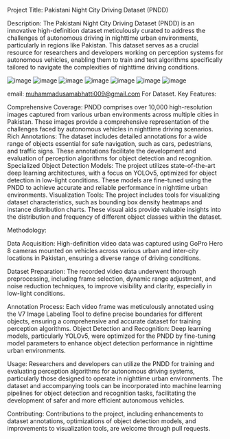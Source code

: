 Project Title: Pakistani Night City Driving Dataset (PNDD)

Description:
The Pakistani Night City Driving Dataset (PNDD) is an innovative high-definition dataset meticulously curated to address the challenges of autonomous driving in nighttime urban environments, particularly in regions like Pakistan. This dataset serves as a crucial resource for researchers and developers working on perception systems for autonomous vehicles, enabling them to train and test algorithms specifically tailored to navigate the complexities of nighttime driving conditions.

![image](https://github.com/nawabusamabhatti/Nightcity-Urban-Road-Scene-Classification/assets/69959257/942d431f-8ca4-439e-853f-29a617b6a5b7)
![image](https://github.com/nawabusamabhatti/Nightcity-Urban-Road-Scene-Classification/assets/69959257/10872bec-40ff-4efc-b4b9-c6afa91ae0d5)
![image](https://github.com/nawabusamabhatti/Nightcity-Urban-Road-Scene-Classification/assets/69959257/b97051c1-2a61-4ff8-a382-1630771e87db)
![image](https://github.com/nawabusamabhatti/Nightcity-Urban-Road-Scene-Classification/assets/69959257/b62d8c30-1d7a-4571-a3a5-1df9a84f43a2)
![image](https://github.com/nawabusamabhatti/Nightcity-Urban-Road-Scene-Classification/assets/69959257/85d3b0cf-9451-407c-9f18-04d946ba1d5e)
![image](https://github.com/nawabusamabhatti/Nightcity-Urban-Road-Scene-Classification/assets/69959257/6f6f038d-80e0-401f-a28c-b8da27f320fb)
![image](https://github.com/nawabusamabhatti/Nightcity-Urban-Road-Scene-Classification/assets/69959257/a3fa22d5-bbdc-4141-ba30-a8b0df553072)




email: muhammadusamabhatti009@gmail.com
For Dataset.
Key Features:

Comprehensive Coverage:
PNDD comprises over 10,000 high-resolution images captured from various urban environments across multiple cities in Pakistan. These images provide a comprehensive representation of the challenges faced by autonomous vehicles in nighttime driving scenarios.
Rich Annotations: The dataset includes detailed annotations for a wide range of objects essential for safe navigation, such as cars, pedestrians, and traffic signs. These annotations facilitate the development and evaluation of perception algorithms for object detection and recognition.
Specialized Object Detection Models: The project utilizes state-of-the-art deep learning architectures, with a focus on YOLOv5, optimized for object detection in low-light conditions. These models are fine-tuned using the PNDD to achieve accurate and reliable performance in nighttime urban environments.
Visualization Tools: The project includes tools for visualizing dataset characteristics, such as bounding box density heatmaps and instance distribution charts. These visual aids provide valuable insights into the distribution and frequency of different object classes within the dataset.

Methodology:

Data Acquisition:
High-definition video data was captured using GoPro Hero 8 cameras mounted on vehicles across various urban and inter-city locations in Pakistan, ensuring a diverse range of driving conditions.

Dataset Preparation:
The recorded video data underwent thorough preprocessing, including frame selection, dynamic range adjustment, and noise reduction techniques, to improve visibility and clarity, especially in low-light conditions.

Annotation Process: Each video frame was meticulously annotated using the V7 Image Labeling Tool to define precise boundaries for different objects, ensuring a comprehensive and accurate dataset for training perception algorithms.
Object Detection and Recognition: Deep learning models, particularly YOLOv5, were optimized for the PNDD by fine-tuning model parameters to enhance object detection performance in nighttime urban environments.

Usage:
Researchers and developers can utilize the PNDD for training and evaluating perception algorithms for autonomous driving systems, particularly those designed to operate in nighttime urban environments.
The dataset and accompanying tools can be incorporated into machine learning pipelines for object detection and recognition tasks, facilitating the development of safer and more efficient autonomous vehicles.

Contributing:
Contributions to the project, including enhancements to dataset annotations, optimizations of object detection models, and improvements to visualization tools, are welcome through pull requests.
